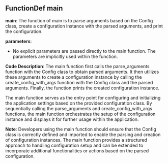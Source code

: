 ## FunctionDef main
**main**: The function of main is to parse arguments based on the Config class, create a configuration instance with the parsed arguments, and print the configuration.

**parameters**:
- No explicit parameters are passed directly to the main function. The parameters are implicitly used within the function.

**Code Description**:
The main function first calls the parse_arguments function with the Config class to obtain parsed arguments. It then utilizes these arguments to create a configuration instance by calling the create_config_with_args function with the Config class and the parsed arguments. Finally, the function prints the created configuration instance.

The main function serves as the entry point for configuring and initializing the application settings based on the provided configuration class. By sequentially calling the parse_arguments and create_config_with_args functions, the main function orchestrates the setup of the configuration instance and displays it for further usage within the application.

**Note**:
Developers using the main function should ensure that the Config class is correctly defined and imported to enable the parsing and creation of configuration instances. The main function provides a structured approach to handling configuration setup and can be extended to incorporate additional functionalities or actions based on the parsed configuration.
